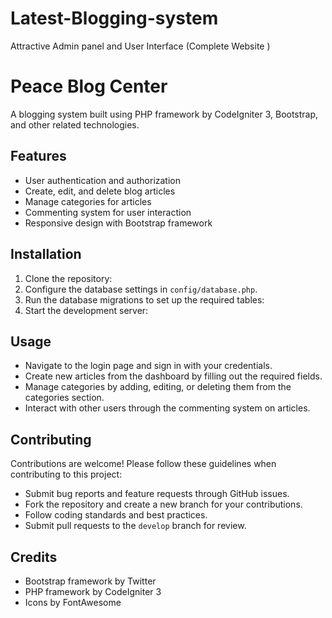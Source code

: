 # Latest-Blogging-system
Attractive Admin panel and User Interface (Complete Website )

# Peace Blog Center
A blogging system built using PHP framework by CodeIgniter 3, Bootstrap, and other related technologies.

## Features
- User authentication and authorization
- Create, edit, and delete blog articles
- Manage categories for articles
- Commenting system for user interaction
- Responsive design with Bootstrap framework

## Installation
1. Clone the repository:
2. Configure the database settings in `config/database.php`.
3. Run the database migrations to set up the required tables:
4. Start the development server:

## Usage
- Navigate to the login page and sign in with your credentials.
- Create new articles from the dashboard by filling out the required fields.
- Manage categories by adding, editing, or deleting them from the categories section.
- Interact with other users through the commenting system on articles.

## Contributing

Contributions are welcome! Please follow these guidelines when contributing to this project:
- Submit bug reports and feature requests through GitHub issues.
- Fork the repository and create a new branch for your contributions.
- Follow coding standards and best practices.
- Submit pull requests to the `develop` branch for review.

## Credits

- Bootstrap framework by Twitter
- PHP framework by CodeIgniter 3
- Icons by FontAwesome

